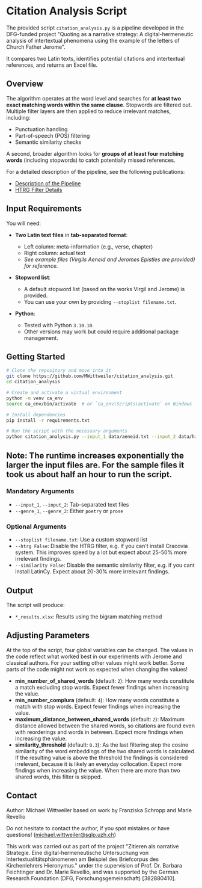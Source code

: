 # Citation Analysis Script

The provided script `citation_analysis.py` is a pipeline developed in the DFG-funded project "Quoting as a narrative strategy: A digital-hermeneutic analysis of intertextual phenomena using the example of the letters of Church Father Jerome".

It compares two Latin texts, identifies potential citations and intertextual references, and returns an Excel file.

## Overview

The algorithm operates at the word level and searches for **at least two exact matching words within the same clause**. Stopwords are filtered out. Multiple filter layers are then applied to reduce irrelevant matches, including:

* Punctuation handling
* Part-of-speech (POS) filtering
* Semantic similarity checks

A second, broader algorithm looks for **groups of at least four matching words** (including stopwords) to catch potentially missed references.

For a detailed description of the pipeline, see the following publications:

* [Description of the Pipeline](https://www.digitalhumanities.org/dhq/vol/18/3/000716/000716.html)
* [HTRG Filter Details](https://doi.org/10.1093/llc/fqae078)

## Input Requirements

You will need:

* **Two Latin text files** in **tab-separated format**:

  * Left column: meta-information (e.g., verse, chapter)
  * Right column: actual text
  * *See example files (Virgils Aeneid and Jeromes Epistles are provided) for reference.*

* **Stopword list**:

  * A default stopword list (based on the works Virgil and Jerome) is provided.
  * You can use your own by providing `--stoplist filename.txt`.

* **Python**:

  * Tested with Python `3.10.10`.
  * Other versions may work but could require additional package management.

## Getting Started

```bash
# Clone the repository and move into it
git clone https://github.com/MWittweiler/citation_analysis.git
cd citation_analysis

# Create and activate a virtual environment
python -m venv ca_env
source ca_env/bin/activate  # or `ca_env\Scripts\activate` on Windows

# Install dependencies
pip install -r requirements.txt

# Run the script with the necessary arguments
python citation_analysis.py --input_1 data/aeneid.txt --input_2 data/hieronymus_epistles.txt --genre_1 poetry --genre_2 prose
```
## Note: The runtime increases exponentially the larger the input files are. For the sample files it took us about half an hour to run the script.

### Mandatory Arguments

* `--input_1`, `--input_2`: Tab-separated text files
* `--genre_1`, `--genre_2`: Either `poetry` or `prose`

### Optional Arguments

* `--stoplist filename.txt`: Use a custom stopword list
* `--htrg False`: Disable the HTRG filter, e.g. if you can't install Cracovia system. This improves speed by a lot but expect about 25-50% more irrelevant findings.
* `--similarity False`: Disable the semantic similarity filter, e.g. if you cant install LatinCy. Expect about 20-30% more irrelevant findings.

## Output

The script will produce:

* `*_results.xlsx`: Results using the bigram matching method


## Adjusting Parameters

At the top of the script, four global variables can be changed. The values in the code reflect what worked best in our experiments with Jerome and classical authors. For your setting other values might work better. Some parts of the code might not work as expected when changing the values!


* **min_number_of_shared_words** (default: `2`): How many words constitute a match excluding stop words. Expect fewer findings when increasing the value.
* **min_number_complura** (default: `4`): How many words constitute a match with stop words. Expect fewer findings when increasing the value.
* **maximum_distance_between_shared_words** (default: `2`): Maximum distance allowed between the shared words, so citations are found even with reorderings and words in between. Expect more findings when increasing the value.
* **similarity_threshold** (default: `0.3`): As the last filtering step the cosine similarity of the word embeddings of the two shared words is calculated. If the resulting value is above the threshold the findings is considered irrelevant, because it is likely an everyday collocation. Expect more findings when increasing the value. When there are more than two shared words, this filter is skipped.


## Contact

Author: Michael Wittweiler based on work by Franziska Schropp and Marie Revellio

Do not hesitate to contact the author, if you spot mistakes or have questions! (michael.wittweiler@sglp.uzh.ch)

This work was carried out as part of the project "Zitieren als narrative Strategie. Eine digital-hermeneutische Untersuchung von Intertextualitätsphänomenen am Beispiel des Briefcorpus des Kirchenlehrers Hieronymus." under the supervision of Prof. Dr. Barbara Feichtinger and Dr. Marie Revellio, and was supported by the German Research Foundation (DFG, Forschungsgemeinschaft) [382880410].
